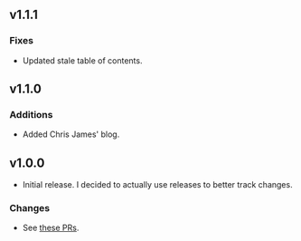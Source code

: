 ## v1.1.1

### Fixes

- Updated stale table of contents.

## v1.1.0

### Additions

- Added Chris James' blog.

## v1.0.0

- Initial release.
I decided to actually use releases to better track changes.

### Changes

- See [these PRs](https://github.com/ChristoWolf/awesome-testing-blogs/pulls?q=is%3Apr+closed%3A%3C%3D2022-09-11).
